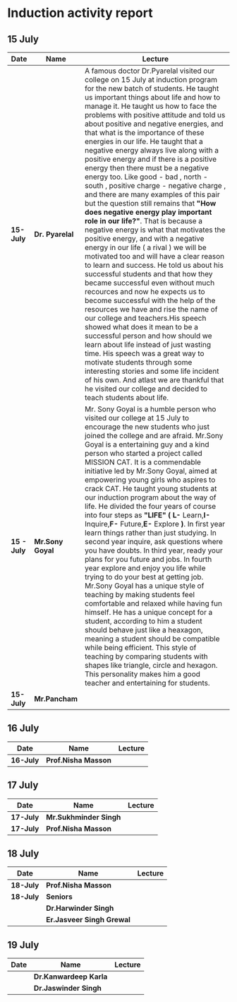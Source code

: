 # Induction activity report 
## 15 July 

| Date | Name | Lecture |
|----------|----------|-------------|
| **15-July** | **Dr. Pyarelal** |A famous doctor Dr.Pyarelal visited our college on 15 July at induction program for the new batch of students. He taught us important things about life and how to manage it. He taught us how to face the problems with positive attitude and told us about positive and negative energies, and that what is the importance of these energies in our life. He taught that a negative energy always live along with a positive energy and if there is a positive energy then there must be a negative energy too. Like good - bad , north - south , positive charge - negative charge , and there are many examples of this pair but the question still remains that **"How does negative energy play important role in our life?"**. That is because a negative energy is what that motivates the positive energy, and with a negative energy in our life ( a rival ) we will be motivated too and will have a clear reason to learn and success. He told us about his successful students and that how they became successful even without much recources and now he expects us to become successful with the help of the resources we have and rise the name of our college and teachers.His speech showed what does it mean to be a successful person and how should we learn about life instead of just wasting time. His speech was a great way  to motivate students through some interesting stories and some life incident of his own. And atlast we are thankful that he visited our college and decided to teach students about life.|
| **15 - July** | **Mr.Sony Goyal** | Mr. Sony Goyal is a humble person who visited our college at 15 July to encourage the new students who just joined the college and are afraid. Mr.Sony Goyal is a entertaining guy and a kind person who started a project called MISSION CAT. It is a commendable initiative led by Mr.Sony Goyal, aimed at empowering young girls who aspires to crack CAT. He taught young students at our induction program about the way of life. He divided the four years of course into four steps as **"LIFE" ( L-** Learn,**I-** Inquire,**F-** Future,**E-** Explore **)**. In first year learn things rather than just studying. In second year inquire, ask questions where you have doubts. In third year, ready your plans for you future and jobs. In fourth year explore and enjoy you life while trying to do your best at getting job. Mr.Sony Goyal has a unique style of teaching by making students feel comfortable and relaxed while having fun himself. He has a unique concept for a student, according to him a student should behave just like a heaxagon, meaning a student should be compatible while being efficient. This style of teaching by comparing students with shapes like triangle, circle and hexagon. This personality makes him a good teacher and entertaining for students.|
| **15-July** | **Mr.Pancham** | |

## 16 July

| Date | Name | Lecture |
|----------|----------|-------------|
| **16-July** | **Prof.Nisha Masson** | |

## 17 July

| Date | Name | Lecture |
|----------|----------|-------------|
| **17-July** | **Mr.Sukhminder Singh**| |
| **17-July** | **Prof.Nisha Masson** | | 

## 18 July

| Date | Name | Lecture |
|----------|----------|-------------|
| **18-July** | **Prof.Nisha Masson** | |
| **18-July** | **Seniors** | |
| | **Dr.Harwinder Singh**| |
| | **Er.Jasveer Singh Grewal** | |

## 19 July

| Date | Name | Lecture |
|----------|----------|-------------|
| | **Dr.Kanwardeep Karla** | |
| | **Dr.Jaswinder Singh** | |

